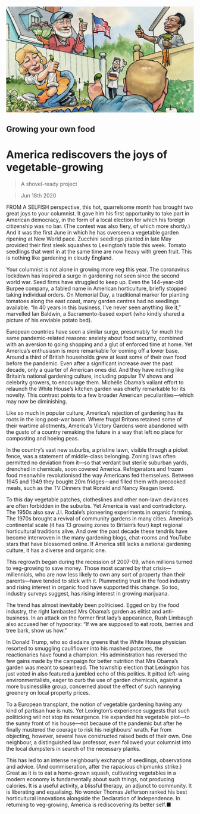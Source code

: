 ![](./images/20200620_USD000_0.jpg)

## Growing your own food

# America rediscovers the joys of vegetable-growing

> A shovel-ready project

> Jun 18th 2020

FROM A SELFISH perspective, this hot, quarrelsome month has brought two great joys to your columnist. It gave him his first opportunity to take part in American democracy, in the form of a local election for which his foreign citizenship was no bar. (The contest was also fiery, of which more shortly.) And it was the first June in which he has overseen a vegetable garden ripening at New World pace. Zucchini seedlings planted in late May provided their first sleek squashes to Lexington’s table this week. Tomato seedlings that went in at the same time are now heavy with green fruit. This is nothing like gardening in cloudy England.

Your columnist is not alone in growing more veg this year. The coronavirus lockdown has inspired a surge in gardening not seen since the second world war. Seed firms have struggled to keep up. Even the 144-year-old Burpee company, a fabled name in American horticulture, briefly stopped taking individual orders. On Memorial Day, a traditional marker for planting tomatoes along the east coast, many garden centres had no seedlings available. “In 40 years in this business, I’ve never seen anything like it,” marvelled Ian Baldwin, a Sacramento-based expert (who kindly shared a picture of his enviable potato bed).

European countries have seen a similar surge, presumably for much the same pandemic-related reasons: anxiety about food security, combined with an aversion to going shopping and a glut of enforced time at home. Yet America’s enthusiasm is more remarkable for coming off a lower base. Around a third of British households grew at least some of their own food before the pandemic. Even after a significant increase over the past decade, only a quarter of American ones did. And they have nothing like Britain’s national gardening culture, including popular TV shows and celebrity growers, to encourage them. Michelle Obama’s valiant effort to relaunch the White House’s kitchen garden was chiefly remarkable for its novelty. This contrast points to a few broader American peculiarities—which may now be diminishing.

Like so much in popular culture, America’s rejection of gardening has its roots in the long post-war boom. Where frugal Britons retained some of their wartime allotments, America’s Victory Gardens were abandoned with the gusto of a country remaking the future in a way that left no place for composting and hoeing peas.

In the country’s vast new suburbs, a pristine lawn, visible through a picket fence, was a statement of middle-class belonging. Zoning laws often permitted no deviation from it—so that verdant but sterile suburban yards, drenched in chemicals, soon covered America. Refrigerators and frozen food meanwhile revolutionised the way Americans fed themselves. Between 1945 and 1949 they bought 20m fridges—and filled them with precooked meals, such as the TV Dinners that Ronald and Nancy Reagan loved.

To this day vegetable patches, clotheslines and other non-lawn deviances are often forbidden in the suburbs. Yet America is vast and contradictory. The 1950s also saw J.I. Rodale’s pioneering experiments in organic farming. The 1970s brought a revival of community gardens in many cities. America’s continental scale (it has 13 growing zones to Britain’s four) kept regional horticultural traditions alive. And over the past decade these tendrils have become interwoven in the many gardening blogs, chat-rooms and YouTube stars that have blossomed online. If America still lacks a national gardening culture, it has a diverse and organic one.

This regrowth began during the recession of 2007-09, when millions turned to veg-growing to save money. Those most scarred by that crisis—millennials, who are now less likely to own any sort of property than their parents—have tended to stick with it. Plummeting trust in the food industry and rising interest in organic food have supported this change. So too, industry surveys suggest, has rising interest in growing marijuana.

The trend has almost inevitably been politicised. Egged on by the food industry, the right lambasted Mrs Obama’s garden as elitist and anti-business. In an attack on the former first lady’s appearance, Rush Limbaugh also accused her of hypocrisy: “If we are supposed to eat roots, berries and tree bark, show us how.”

In Donald Trump, who so disdains greens that the White House physician resorted to smuggling cauliflower into his mashed potatoes, the reactionaries have found a champion. His administration has reversed the few gains made by the campaign for better nutrition that Mrs Obama’s garden was meant to spearhead. The township election that Lexington has just voted in also featured a jumbled echo of this politics. It pitted left-wing environmentalists, eager to curb the use of garden chemicals, against a more businesslike group, concerned about the effect of such nannying greenery on local property prices.

To a European transplant, the notion of vegetable gardening having any kind of partisan hue is nuts. Yet Lexington’s experience suggests that such politicking will not stop its resurgence. He expanded his vegetable plot—to the sunny front of his house—not because of the pandemic but after he finally mustered the courage to risk his neighbours’ wrath. Far from objecting, however, several have constructed raised beds of their own. One neighbour, a distinguished law professor, even followed your columnist into the local dumpsters in search of the necessary planks.

This has led to an intense neighbourly exchange of seedlings, observations and advice. (And commiseration, after the rapacious chipmunks strike.) Great as it is to eat a home-grown squash, cultivating vegetables in a modern economy is fundamentally about such things, not producing calories. It is a useful activity, a blissful therapy, an adjunct to community. It is liberating and equalising. No wonder Thomas Jefferson ranked his best horticultural innovations alongside the Declaration of Independence. In returning to veg-growing, America is rediscovering its better self.■